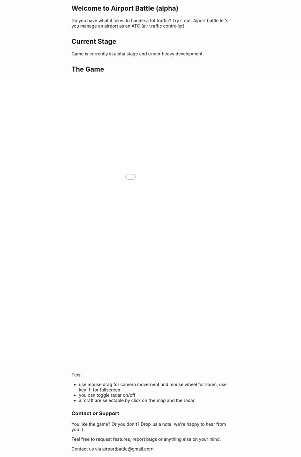 ## Welcome to Airport Battle (alpha)

Do you have what it takes to handle a lot traffic? Try it out. Aiport battle let's you manage an airport as an ATC (air traffic controller)

## Current Stage
Game is currently in alpha stage and under heavy development.

## The Game

<iframe src="airportbattle/index.html" style="width: 1400px; height: 900px; border: 0px; position: absolute; left: 0; right: 0; margin: auto;" allowfullscreen></iframe>
<div style="margin-top: 950px; clear:both;"></div>

Tips:
- use mouse drag for camera movement and mouse wheel for zoom, use key 'f' for fullscreen
- you can toggle radar on/off 
- aircraft are selectable by click on the map and the radar

###  Contact or Support

You like the game? Or you don't? Drop us a note, we're happy to hear from you :)

Feel free to request features, report bugs or anything else on your mind.

Contact us via [airportbattle@gmail.com](mailto:airportbattle@gmail.com)

